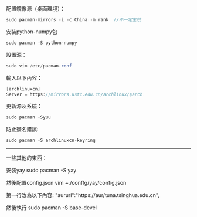 配置鏡像源（桌面環境）：
```java
sudo pacman-mirrors -i -c China -m rank  //不一定生效
```
安裝python-numpy包
```java
sudo pacman -S python-numpy
```
設置源：
```java
sudo vim /etc/pacman.conf
```
輸入以下內容：
```java
[archlinuxcn]
Server = https://mirrors.ustc.edu.cn/archlinux/$arch
```
更新源及系統：
```java
sudo pacman -Syuu
```
防止簽名錯誤:
```java
sudo pacman -S archlinuxcn-keyring
```

<hr>

一些其他的東西：

安裝yay
sudo pacman -S yay

然後配置config.json
vim ~./conffg/yay/config.json

第一行改為以下內容:
"aururl":"https://aur/tuna.tsinghua.edu.cn",

然後執行
sudo pacman -S base-devel
